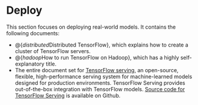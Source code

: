 # Deploy

This section focuses on deploying real-world models.  It contains
the following documents:

  * @{$distributed$Distributed TensorFlow}, which explains how to create
    a cluster of TensorFlow servers.
  * @{$hadoop$How to run TensorFlow on Hadoop}, which has a highly
    self-explanatory title.
  * The entire document set for [TensorFlow serving](/serving), an open-source,
    flexible, high-performance serving system for machine-learned models
    designed for production environments. TensorFlow Serving provides
    out-of-the-box integration with TensorFlow models.
    [Source code for TensorFlow Serving](https://github.com/tensorflow/serving)
    is available on Github.
